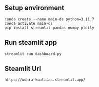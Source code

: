 ## Setup environment
```
conda create --name main-ds python=3.11.7
conda activate main-ds
pip install streamlit pandas numpy plotly
```

## Run steamlit app
```
streamlit run dashboard.py
```

## Steamlit Url
```
https://udara-kualitas.streamlit.app/
```
